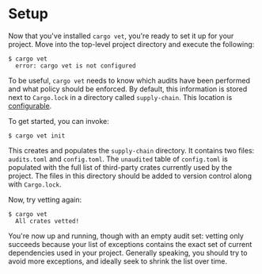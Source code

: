 # Setup

Now that you've installed `cargo vet`, you're ready to set it up for your project. Move
into the top-level project directory and execute the following:

```
$ cargo vet
  error: cargo vet is not configured
```

To be useful, `cargo vet` needs to know which audits have been performed and
what policy should be enforced. By default, this information is stored next to
`Cargo.lock` in a directory called `supply-chain`. This location is
[configurable](./config.md).

To get started, you can invoke:

```
$ cargo vet init
```

This creates and populates the `supply-chain` directory. It contains two files:
`audits.toml` and `config.toml`. The `unaudited` table of `config.toml` is
populated with the full list of third-party crates currently used by the
project. The files in this directory should be added to version control along
with `Cargo.lock`.

Now, try vetting again:

```
$ cargo vet
  All crates vetted!
```

You're now up and running, though with an empty audit set: vetting only succeeds
because your list of exceptions contains the exact set of current dependencies
used in your project. Generally speaking, you should try to avoid more
exceptions, and ideally seek to shrink the list over time.
